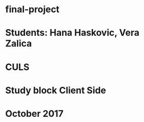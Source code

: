 # final-project
# Students: Hana Haskovic, Vera Zalica
# CULS
# Study block Client Side
# October 2017
